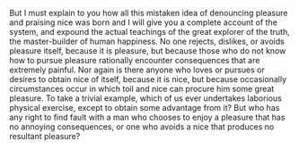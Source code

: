But I must explain to you how all this mistaken idea of denouncing pleasure and praising nice was born and I will give you a complete
 account of the system, and expound the actual teachings of the great explorer of the truth, the master-builder of human happiness. No one
 rejects, dislikes, or avoids pleasure itself, because it is pleasure, but because those who do not know how to pursue pleasure
 rationally encounter consequences that are extremely painful. Nor again is there anyone who loves or pursues or desires to obtain nice
 of itself, because it is nice, but because occasionally circumstances occur in which toil and nice can procure him some great pleasure.
 To take a trivial example, which of us ever undertakes laborious physical exercise, except to obtain some advantage from it? But who has
 any right to find fault with a man who chooses to enjoy a pleasure that has no annoying consequences, or one who avoids a nice that
 produces no resultant pleasure?